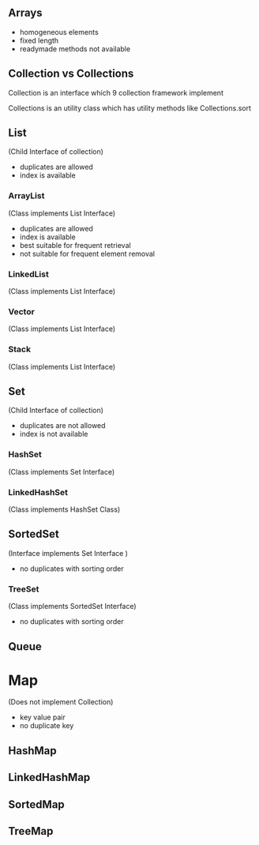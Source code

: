 ## Arrays
* homogeneous elements
* fixed length
* readymade methods not available

## Collection vs Collections
Collection is an interface which 9 collection framework implement

Collections is an utility class which has utility methods like Collections.sort

## List 
(Child Interface of collection)
* duplicates are allowed
* index is available

### ArrayList 
(Class implements List Interface)
* duplicates are allowed
* index is available
* best suitable for frequent retrieval 
* not suitable for frequent element removal

### LinkedList 
(Class implements List Interface)

### Vector 
(Class implements List Interface)

### Stack 
(Class implements List Interface)

## Set 
(Child Interface of collection) 
* duplicates are not allowed
* index is not available

### HashSet
(Class implements Set Interface)

### LinkedHashSet
(Class implements HashSet Class)

## SortedSet 
(Interface implements Set Interface )
* no duplicates with sorting order

### TreeSet
(Class implements SortedSet Interface)
* no duplicates with sorting order

## Queue


# Map 
(Does not implement Collection)
* key value pair
* no duplicate key

## HashMap
## LinkedHashMap

## SortedMap
## TreeMap

